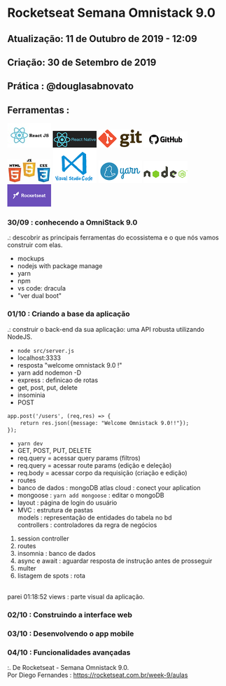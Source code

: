 # Rocketseat Semana Omnistack 9.0

## Atualização: 11 de Outubro de 2019 - 12:09
## Criação: 30 de Setembro de 2019
## Prática : @douglasabnovato

## Ferramentas : 

![ReactJS](/images/logo-reactjs.jpg)
![React Native](/images/logo-react-native.png)
![Git](/images/logo-git.png)
![Github](/images/logo-github.png)
![HTML/CSS/Javascript](/images/logo-html-css-js.jpeg)
![VSCode](/images/logo-VSCode.png)
![Yarn](/images/logo-yarn.png)
![Nodejs](/images/nodejs.png)
![Rocketseat](/images/logo-rocketseat.png)

### 30/09 : conhecendo a OmniStack 9.0
.: descobrir as principais ferramentas do ecossistema e o que nós vamos construir com elas.
- mockups
- nodejs with package manage
- yarn
- npm
- vs code: dracula
- "ver dual boot"

### 01/10 : Criando a base da aplicação
.: construir o back-end da sua aplicação: uma API robusta utilizando NodeJS.
- `node src/server.js`
- localhost:3333
- resposta "welcome omnistack 9.0 !"
- yarn add nodemon -D
- express : definicao de rotas
- get, post, put, delete
- insominia
- POST
```` 
app.post('/users', (req,res) => {
    return res.json({message: "Welcome Omnistack 9.0!!"});
});
````
- `yarn dev`
- GET, POST, PUT, DELETE
- req.query = acessar query params (filtros)
- req.query = acessar route params (edição e deleção)
- req.body = acessar corpo da requisição (criação e edição)
- routes
- banco de dados : mongoDB atlas cloud : conect your aplication
- mongoose : `yarn add mongoose` : editar o mongoDB
- layout : página de login do usuário
- MVC : estrutura de pastas<br>
models : representação de entidades do tabela no bd<br>
controllers : controladores da regra de negócios
1. session controller
2. routes
3. insomnia : banco de dados
4. async e await : aguardar resposta de instrução antes de prosseguir
5. multer
6. listagem de spots : rota
<br> 
parei 01:18:52
views : parte visual da aplicação.

### 02/10 : Construindo a interface web

### 03/10 : Desenvolvendo o app mobile  

### 04/10 : Funcionalidades avançadas

:. De Rocketseat - Semana Omnistack 9.0.<br>
Por Diego Fernandes : https://rocketseat.com.br/week-9/aulas